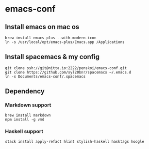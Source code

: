 # emacs-conf

## Install emacs on mac os
```
brew install emacs-plus --with-modern-icon
ln -s /usr/local/opt/emacs-plus/Emacs.app /Applications
```

## Install spacemacs & my config
```
git clone ssh://git@nitta.io:2222/penskoi/emacs-conf.git
git clone https://github.com/syl20bnr/spacemacs ~/.emacs.d
ln -s Documents/emacs-conf/.spacemacs
```

## Dependency

### Markdown support
```
brew install markdown
npm install -g vmd
```

### Haskell support
```
stack install apply-refact hlint stylish-haskell hasktags hoogle
```
